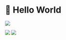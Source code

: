 # 👋 Hello World

![](http://github-profile-summary-cards.vercel.app/api/cards/profile-details?username=houfei&theme=nord_bright)

![](http://github-profile-summary-cards.vercel.app/api/cards/repos-per-language?username=houfei&theme=nord_bright)
![](http://github-profile-summary-cards.vercel.app/api/cards/productive-time?username=houfei&theme=nord_bright&utcOffset=8)
